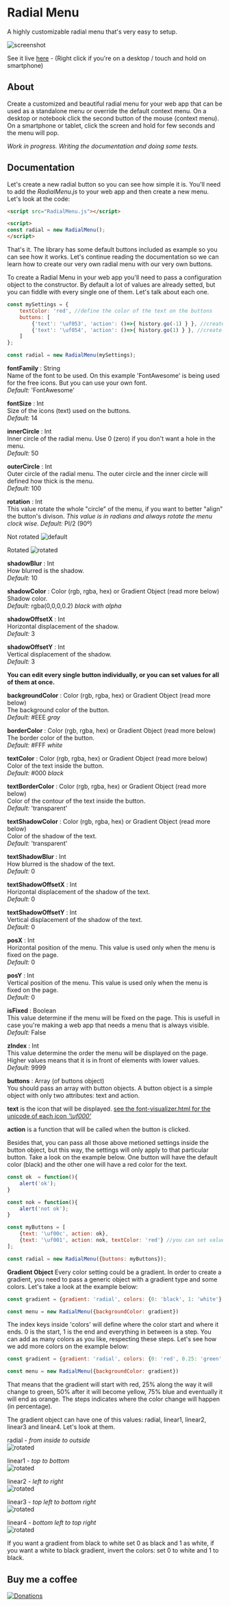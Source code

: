 # Radial Menu

A highly customizable radial menu that's very easy to setup.

![screenshot](screenshot.png)

See it live [here](https://victorribeiro.com/radialMenu) - (Right click if you're on a desktop / touch and hold on smartphone)

## About

Create a customized and beautiful radial menu for your web app that can be used as a standalone menu or override the default context menu. On a desktop or notebook click the second button of the mouse (context menu). On a smartphone or tablet, click the screen and hold for few seconds and the menu will pop.

*Work in progress. Writing the documentation and doing some tests.*

## Documentation

Let's create a new radial button so you can see how simple it is. You'll need to add the *RadialMenu.js* to your web app and then create a new menu. Let's look at the code:

```html
<script src="RadialMenu.js"></script>

<script>
const radial = new RadialMenu();
</script>
```

That's it. The library has some default buttons included as example so you can see how it works. Let's continue reading the documentation so we can learn how to create our very own radial menu with our very own buttons.

To create a Radial Menu in your web app you'll need to pass a configuration object to the constructor. By default a lot of values are already setted, but you can fiddle with every single one of them. Let's talk about each one.


```javascript
const mySettings = {
	textColor: 'red', //define the color of the text on the buttons
	buttons: [
		{'text': '\uf053', 'action': ()=>{ history.go(-1) } }, //create a button that goes back on history
		{'text': '\uf054', 'action': ()=>{ history.go(1) } }, //create a button tha goes forward on history
	]
};

const radial = new RadialMenu(mySettings);
```

**fontFamily** : String  
Name of the font to be used. On this example 'FontAwesome' is being used for the free icons. But you can use your own font.  
*Default:* 'FontAwesome'


**fontSize** : Int  
Size of the icons (text) used on the buttons.  
*Default:* 14


**innerCircle** : Int  
Inner circle of the radial menu. Use 0 (zero) if you don't want a hole in the menu.  
*Default:* 50


**outerCircle** : Int  
Outer circle of the radial menu. The outer circle and the inner circle will defined how thick is the menu.  
*Default:* 100


**rotation** : Int  
This value rotate the whole "circle" of the menu, if you want to better "align" the button's divison. *This value is in radians and always rotate the menu clock wise*.
*Default:* PI/2 (90º)

Not rotated
![default](imgRef/default.png)

Rotated
![rotated](imgRef/rotated.png)


**shadowBlur** : Int  
How blurred is the shadow.  
*Default:* 10


**shadowColor** : Color (rgb, rgba, hex) or Gradient Object (read more below)  
Shadow color.  
*Default:* rgba(0,0,0,0.2) *black with alpha*


**shadowOffsetX** : Int  
Horizontal displacement of the shadow.  
*Default:* 3

**shadowOffsetY** : Int  
Vertical displacement of the shadow.  
*Default:* 3


**You can edit every single button individually, or you can set values for all of them at once.**  


**backgroundColor** : Color (rgb, rgba, hex) or Gradient Object (read more below)  
The background color of the button.  
*Default:* #EEE *gray*


**borderColor** : Color (rgb, rgba, hex) or Gradient Object (read more below)  
The border color of the button.  
*Default:* #FFF *white*


**textColor** : Color (rgb, rgba, hex) or Gradient Object (read more below)  
Color of the text inside the button.  
*Default:* #000 *black*


**textBorderColor** : Color (rgb, rgba, hex) or Gradient Object (read more below)  
Color of the contour of the text inside the button.  
*Default:* 'transparent'


**textShadowColor** : Color (rgb, rgba, hex) or Gradient Object (read more below)  
Color of the shadow of the text.  
*Default:* 'transparent'  



**textShadowBlur** : Int  
How blurred is the shadow of the text.  
*Default:* 0


**textShadowOffsetX** : Int  
Horizontal displacement of the shadow of the text.  
*Default:* 0


**textShadowOffsetY** : Int  
Vertical displacement of the shadow of the text.  
*Default:* 0


**posX** : Int  
Horizontal position of the menu. This value is used only when the menu is fixed on the page.  
*Default:* 0


**posY** : Int  
Vertical position of the menu. This value is used only when the menu is fixed on the page.  
*Default:* 0


**isFixed** : Boolean  
This value determine if the menu will be fixed on the page. This is usefull in case you're making a web app that needs a menu that is always visible.  
*Default:* False


**zIndex** : Int  
This value determine the order the menu will be displayed on the page. Higher values means that it is in front of elements with lower values.  
*Default:* 9999


**buttons** : Array (of buttons object)  
You should pass an array with button objects. A button object is a simple object with only two attributes: text and action.  

**text** is the icon that will be displayed. [see the font-visualizer.html for the unicode of each icon *'\uf000'*](https://victorribeiro.com/radialMenu/font-visualizer.html)

**action** is a function that will be called when the button is clicked. 

Besides that, you can pass all those above metioned settings inside the button object, but this way, the settings will only apply to that particular button. Take a look on the example below. One button will have the default color (black) and the other one will have a red color for the text.


```javascript
const ok  = function(){
	alert('ok');
}

const nok = function(){
	alert('not ok');
}

const myButtons = [
	{text: '\uf00c', action: ok},
	{text: '\uf001', action: nok, textColor: 'red'} //you can set values for the button individually
];

const radial = new RadialMenu({buttons: myButtons});
```

**Gradient Object**
Every color setting could be a gradient. In order to create a gradient, you need to pass a generic object with a gradient type and some colors. Let's take a look at the example below:

```javascript
const gradient = {gradient: 'radial', colors: {0: 'black', 1: 'white'} };

const menu = new RadialMenu({backgroundColor: gradient})
```

The index keys inside 'colors' will define where the color start and where it ends. 0 is the start, 1 is the end and everything in between is a step. You can add as many colors as you like, respecting these steps. Let's see how we add more colors on the example below:

```javascript
const gradient = {gradient: 'radial', colors: {0: 'red', 0.25: 'green', 0.5: 'yellow', 0.75: 'blue', 1: 'orange'} };

const menu = new RadialMenu({backgroundColor: gradient})
```

That means that the gradient will start with red, 25% along the way it will change to green, 50% after it will become yellow, 75% blue and eventually it will end as orange. The steps indicates where the color change will happen (in percentage).

The gradient object can have one of this values: radial, linear1, linear2, linear3 and linear4. Let's look at them.

radial - *from inside to outside*  
![rotated](imgRef/radial.png)

linear1 - *top to bottom*  
![rotated](imgRef/linear1.png)

linear2 - *left to right*  
![rotated](imgRef/linear2.png)

linear3 - *top left to bottom right*  
![rotated](imgRef/linear3.png)

linear4 - *bottom left to top right*  
![rotated](imgRef/linear4.png)

If you want a gradient from black to white set 0 as black and 1 as white, if you want a white to black gradient, invert the colors: set 0 to white and 1 to black.

## Buy me a coffee
[![Donations](https://www.paypalobjects.com/en_US/i/btn/btn_donate_LG.gif)](https://www.paypal.com/cgi-bin/webscr?cmd=_donations&business=victorqribeiro%40gmail%2ecom&lc=BR&item_name=Victor%20Ribeiro&item_number=donation&currency_code=USD&bn=PP%2dDonationsBF%3abtn_donate_LG%2egif%3aNonHosted)
